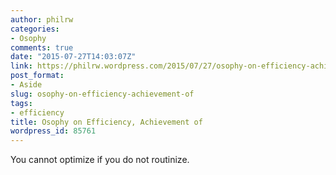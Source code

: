 ```yaml
---
author: philrw
categories:
- Osophy
comments: true
date: "2015-07-27T14:03:07Z"
link: https://philrw.wordpress.com/2015/07/27/osophy-on-efficiency-achievement-of/
post_format:
- Aside
slug: osophy-on-efficiency-achievement-of
tags:
- efficiency
title: Osophy on Efficiency, Achievement of
wordpress_id: 85761
---
```


You cannot optimize if you do not routinize.
